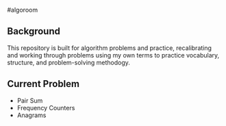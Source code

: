 #algoroom

## Background

This repository is built for algorithm problems and practice, recalibrating and working through problems using my own terms to practice vocabulary, structure, and problem-solving methodogy.

## Current Problem

- Pair Sum
- Frequency Counters
- Anagrams
